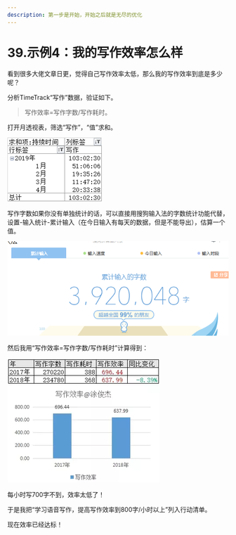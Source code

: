 ```yaml
---
description: 第一步是开始，开始之后就是无尽的优化
---
```


# 39.示例4：我的写作效率怎么样

看到很多大佬文章日更，觉得自己写作效率太低，那么我的写作效率到底是多少呢？

分析TimeTrack“写作”数据，验证如下。

> 写作效率=写作字数/写作耗时。

打开月透视表，筛选“写作”，“值”求和。

![](../.gitbook/assets/tu-pian%20%2871%29.png)

写作字数如果你没有单独统计的话，可以直接用搜狗输入法的字数统计功能代替，设置-输入统计-累计输入（在今日输入有每天的数据，但是不能导出），估算一个值。

![](../.gitbook/assets/tu-pian%20%2852%29.png)

然后我用“写作效率=写作字数/写作耗时”计算得到：

![](../.gitbook/assets/tu-pian%20%28150%29.png)

每小时写700字不到，效率太低了！

于是我把“学习语音写作，提高写作效率到800字/小时以上”列入行动清单。

现在效率已经达标！


